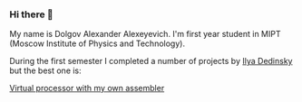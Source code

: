 ### Hi there 👋

My name is Dolgov Alexander Alexeyevich. I'm first year student in MIPT (Moscow Institute of Physics and Technology).

During the first semester I completed a number of projects by [Ilya Dedinsky](https://github.com/ded32) but the best one is:

[Virtual processor with my own assembler](https://github.com/KetchuppOfficial/Processor)
